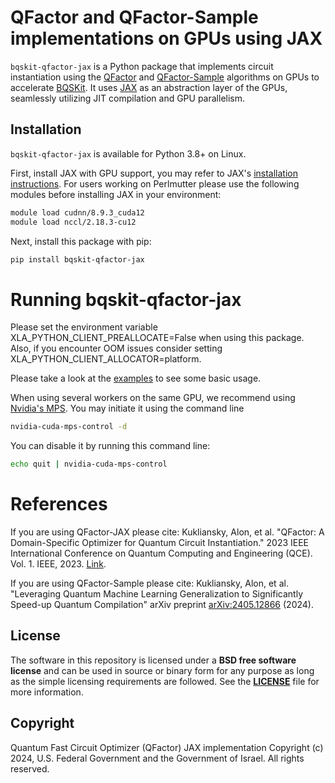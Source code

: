 # QFactor and QFactor-Sample implementations on GPUs using JAX
`bqskit-qfactor-jax` is a Python package that implements circuit instantiation using the [QFactor](https://ieeexplore.ieee.org/abstract/document/10313638) and [QFactor-Sample](https://arxiv.org/abs/2405.12866) algorithms on GPUs to accelerate [BQSKit](https://github.com/bqskit/bqskit). It uses [JAX](https://jax.readthedocs.io/en/latest/index.html) as an abstraction layer of the GPUs, seamlessly utilizing JIT compilation and GPU parallelism.

## Installation
`bqskit-qfactor-jax` is available for Python 3.8+ on Linux.

First, install JAX with GPU support, you may refer to JAX's [installation instructions](https://github.com/google/jax#installation).
For users working on Perlmutter please use the following modules before installing JAX in your environment:
```sh
module load cudnn/8.9.3_cuda12
module load nccl/2.18.3-cu12
```

Next, install this package with pip:

```sh
pip install bqskit-qfactor-jax
```


# Running bqskit-qfactor-jax
Please set the environment variable XLA_PYTHON_CLIENT_PREALLOCATE=False when using this package. Also, if you encounter OOM issues consider setting XLA_PYTHON_CLIENT_ALLOCATOR=platform.

Please take a look at the [examples](https://github.com/BQSKit/bqskit-qfactor-jax/tree/main/examples) to see some basic usage.

When using several workers on the same GPU, we recommend using [Nvidia's MPS](https://docs.nvidia.com/deploy/mps/index.html). You may initiate it using the command line
```sh
nvidia-cuda-mps-control -d
```

You can disable it by running this command line:
```sh
echo quit | nvidia-cuda-mps-control
```

# References
If you are using QFactor-JAX please cite:
Kukliansky, Alon, et al. "QFactor: A Domain-Specific Optimizer for Quantum Circuit Instantiation." 2023 IEEE International Conference on Quantum Computing and Engineering (QCE). Vol. 1. IEEE, 2023. [Link](https://ieeexplore.ieee.org/abstract/document/10313638).

If you are using QFactor-Sample please cite:
Kukliansky, Alon, et al. "Leveraging Quantum Machine Learning Generalization to Significantly Speed-up Quantum Compilation" arXiv preprint [arXiv:2405.12866](https://arxiv.org/abs/2405.12866) (2024).

## License
The software in this repository is licensed under a **BSD free software
license** and can be used in source or binary form for any purpose as long
as the simple licensing requirements are followed. See the
**[LICENSE](https://github.com/BQSKit/bqskit-qfactor-jax/blob/main/LICENSE)** file
for more information.

## Copyright

Quantum Fast Circuit Optimizer (QFactor) JAX implementation Copyright (c) 2024,
U.S. Federal Government and the Government of Israel. All rights reserved.
